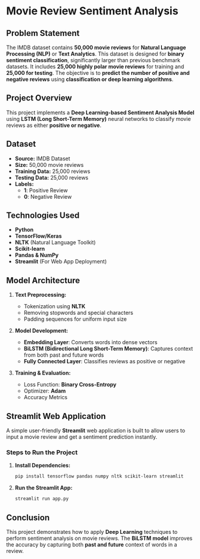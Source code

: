 # Movie Review Sentiment Analysis

## Problem Statement

The IMDB dataset contains **50,000 movie reviews** for **Natural Language Processing (NLP)** or **Text Analytics**. This dataset is designed for **binary sentiment classification**, significantly larger than previous benchmark datasets. It includes **25,000 highly polar movie reviews** for training and **25,000 for testing**. The objective is to **predict the number of positive and negative reviews** using **classification or deep learning algorithms**.

## Project Overview

This project implements a **Deep Learning-based Sentiment Analysis Model** using **LSTM (Long Short-Term Memory)** neural networks to classify movie reviews as either **positive or negative**.

## Dataset

- **Source:** IMDB Dataset
- **Size:** 50,000 movie reviews
- **Training Data:** 25,000 reviews
- **Testing Data:** 25,000 reviews
- **Labels:**
  - **1**: Positive Review
  - **0**: Negative Review

## Technologies Used

- **Python**
- **TensorFlow/Keras**
- **NLTK** (Natural Language Toolkit)
- **Scikit-learn**
- **Pandas & NumPy**
- **Streamlit** (For Web App Deployment)

## Model Architecture

1. **Text Preprocessing:**
   - Tokenization using **NLTK**
   - Removing stopwords and special characters
   - Padding sequences for uniform input size

2. **Model Development:**
   - **Embedding Layer**: Converts words into dense vectors
   - **BiLSTM (Bidirectional Long Short-Term Memory)**: Captures context from both past and future words
   - **Fully Connected Layer**: Classifies reviews as positive or negative

3. **Training & Evaluation:**
   - Loss Function: **Binary Cross-Entropy**
   - Optimizer: **Adam**
   - Accuracy Metrics

## Streamlit Web Application

A simple user-friendly **Streamlit** web application is built to allow users to input a movie review and get a sentiment prediction instantly.

### Steps to Run the Project

1. **Install Dependencies:**
   ```sh
   pip install tensorflow pandas numpy nltk scikit-learn streamlit
   ```
2. **Run the Streamlit App:**
   ```sh
   streamlit run app.py
   ```

## Conclusion

This project demonstrates how to apply **Deep Learning** techniques to perform sentiment analysis on movie reviews. The **BiLSTM model** improves the accuracy by capturing both **past and future** context of words in a review.
